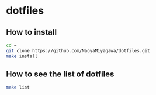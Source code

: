 # dotfiles

## How to install

```bash
cd ~
git clone https://github.com/NaoyaMiyagawa/dotfiles.git
make install
```

## How to see the list of dotfiles

```bash
make list
```
